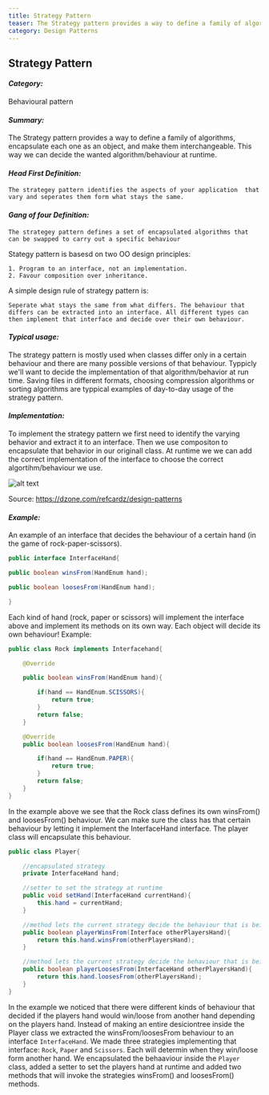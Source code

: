 ```yaml
---
title: Strategy Pattern
teaser: The Strategy pattern provides a way to define a family of algorithms, encapsulate each one as an object, and make them interchangeable. This way we can decide the wanted algorithm/behaviour at runtime.
category: Design Patterns
---
```


## Strategy Pattern

#### _Category:_

Behavioural pattern

#### _Summary:_

The Strategy pattern provides a way to define a family of algorithms, encapsulate each one as an object, and make them interchangeable. This way we can decide the wanted algorithm/behaviour at runtime.

#### _Head First Definition:_

```
The strategey pattern identifies the aspects of your application  that vary and seperates them form what stays the same.
```

#### _Gang of four Definition:_

```
The strategey pattern defines a set of encapsulated algorithms that  can be swapped to carry out a specific behaviour
```

Stategy pattern is basesd on two OO design principles:

```
1. Program to an interface, not an implementation.
2. Favour composition over inheritance.
```

A simple design rule of strategy pattern is:

```
Seperate what stays the same from what differs. The behaviour that differs can be extracted into an interface. All different types can then implement that interface and decide over their own behaviour.
```

#### _Typical usage:_

The strategy pattern is mostly used when classes differ only in a certain behaviour and there are many possible versions of that behaviour. Typpicly we'll want to decide the implementation of that algorithm/behavior at run time. Saving files in different formats, choosing compression algorithms or sorting algorithms are typpical examples of day-to-day usage of the strategy pattern.

#### _Implementation:_

To implement the strategy pattern we first need to identify the varying behavior and extract it to an interface. Then we use compositon to encapsulate that behavior in our originall class. At runtime we we can add the correct implementation of the interface to choose the correct algortihm/behaviour we use.

![alt text](https://dzone.com/storage/rc-covers/10617-thumb.png "Strategy pattern")

Source: https://dzone.com/refcardz/design-patterns

#### _Example:_

An example of an interface that decides the behaviour of a certain hand (in the game of rock-paper-scissors).

```java
public interface InterfaceHand{

public boolean winsFrom(HandEnum hand);

public boolean loosesFrom(HandEnum hand);

}
```

Each kind of hand (rock, paper or scissors) will implement the interface above and implement its methods on its own way. Each object will decide its own behaviour! Example:

```java
public class Rock implements Interfacehand{

	@Override

	public boolean winsFrom(HandEnum hand){

		if(hand == HandEnum.SCISSORS){
			return true;
		}
		return false;
	}

	@Override
	public boolean loosesFrom(HandEnum hand){

		if(hand == HandEnum.PAPER){
			return true;
		}
		return false;
	}
}
```

In the example above we see that the Rock class defines its own winsFrom() and loosesFrom() behaviour. We can make sure the class has that certain behaviour by letting it implement the InterfaceHand interface. The player class will encapsulate this behaviour.

```java
public class Player{

	//encapsulated strategy
	private InterfaceHand hand;

	//setter to set the strategy at runtime
	public void setHand(InterfaceHand currentHand){
		this.hand = currentHand;
	}

	//method lets the current strategy decide the behaviour that is being used
	public boolean playerWinsFrom(Interface otherPlayersHand){
		return this.hand.winsFrom(otherPlayersHand);
	}

	//method lets the current strategy decide the behaviour that is being used
	public boolean playerLoosesFrom(InterfaceHand otherPlayersHand){
		return this.hand.loosesFrom(otherPlayersHand);
	}
}
```

In the example we noticed that there were different kinds of behaviour that decided if the players hand would win/loose from another hand depending on the players hand. Instead of making an entire desiciontree inside the Player class we extracted the winsFrom/loosesFrom behaviour to an interface `InterfaceHand`. We made three strategies implementing that interface: `Rock`, `Paper` and `Scissors`. Each will determin when they win/loose form another hand. We encapsulated the behaaviour inside the `Player` class, added a setter to set the players hand at runtime and added two methods that will invoke the strategies winsFrom() and loosesFrom() methods.
